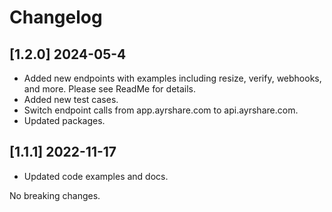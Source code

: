 # Changelog

## [1.2.0] 2024-05-4

- Added new endpoints with examples including resize, verify, webhooks, and more. Please see ReadMe for details.
- Added new test cases.
- Switch endpoint calls from app.ayrshare.com to api.ayrshare.com.
- Updated packages.

## [1.1.1] 2022-11-17

- Updated code examples and docs.

No breaking changes.
